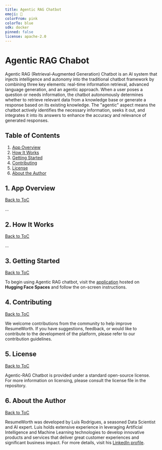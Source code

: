 ```yaml
---
title: Agentic RAG Chatbot
emoji: 🤖
colorFrom: pink
colorTo: blue
sdk: docker
pinned: false
license: apache-2.0
---
```


# Agentic RAG Chabot

Agentic RAG (Retrieval-Augmented Generation) Chatbot is an AI system that injects intelligence and autonomy into the traditional chatbot framework by combining three key elements: real-time information retrieval, advanced language generation, and an agentic approach. When a user poses a question or needs information, the chatbot autonomously determines whether to retrieve relevant data from a knowledge base or generate a response based on its existing knowledge. The "agentic" aspect means the chatbot actively identifies the necessary information, seeks it out, and integrates it into its answers to enhance the accuracy and relevance of generated responses.

<a name="toc"/></a>
## Table of Contents
<!--ts-->
1. [App Overview](#overview)
2. [How It Works](#howitworks)
3. [Getting Started](#gettingstarted)
4. [Contributing](#contributing)
5. [License](#license)
6. [About the Author](#author)
<!--te-->  

<a name="overview"/></a>
## 1. App Overview
[Back to ToC](#toc)

...

<a name="howitworks"/></a>
## 2. How It Works
[Back to ToC](#toc)

...

<a name="gettingstarted"/></a>
## 3. Getting Started
[Back to ToC](#toc)

To begin using Agentic RAG chatbot, visit the [application](https://huggingface.co/spaces/luisrodriguesphd/agentic-rag-chatbot) hosted on **Hugging Face Spaces** and follow the on-screen instructions.

<a name="contributing"/></a>
## 4. Contributing
[Back to ToC](#toc)

We welcome contributions from the community to help improve ResumeWorth. If you have suggestions, feedback, or would like to contribute to the development of the platform, please refer to our contribution guidelines.

<a name="license"/></a>
## 5. License
[Back to ToC](#toc)

Agentic-RAG Chatbot is provided under a standard open-source license. For more information on licensing, please consult the license file in the repository.

<a name="author"/></a>
## 6. About the Author
[Back to ToC](#toc)

ResumeWorth was developed by Luis Rodrigues, a seasoned Data Scientist and AI expert. Luis holds extensive experience in leveraging Artificial Intelligence and Machine Learning technologies to develop innovative products and services that deliver great customer experiences and significant business impact. For more details, visit his [LinkedIn profile](https://www.linkedin.com/in/luisrodriguesphd/).